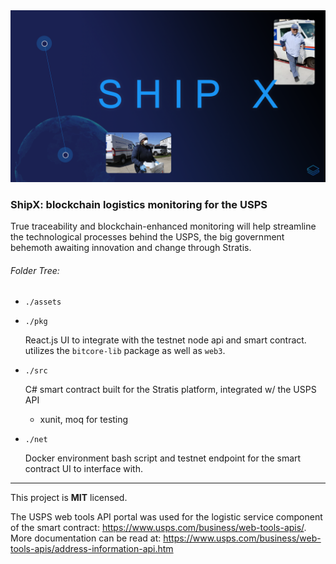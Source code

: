 <img src="./assets/shipx__banner.png" width="760px" />

### ShipX: blockchain logistics monitoring for the USPS

True traceability and blockchain-enhanced monitoring will help streamline the technological processes behind the USPS, the big government behemoth awaiting innovation and change through Stratis.

###### Folder Tree:

- `./assets`

- `./pkg`

    React.js UI to integrate with the testnet node api and smart contract. utilizes the `bitcore-lib` package as well as `web3`.

- `./src`

    C# smart contract built for the Stratis platform, integrated w/ the USPS API

    * xunit, moq for testing

- `./net`

    Docker environment bash script and testnet endpoint for the smart contract UI to interface with.

---

This project is **MIT** licensed. 

The USPS web tools API portal was used for the logistic service component of the smart contract: https://www.usps.com/business/web-tools-apis/. More documentation can be read at: https://www.usps.com/business/web-tools-apis/address-information-api.htm
